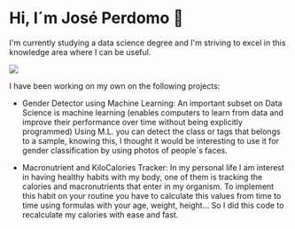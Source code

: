 # Hi, I´m José Perdomo 👋

I'm currently studying a data science degree and I'm striving to excel in this knowledge area where I can be useful.

![](https://www.simplilearn.com/ice9/free_resources_article_thumb/how_to_become_a_data_scientist.jpg)

I have been working on my own on the following projects:

- Gender Detector using Machine Learning: An important subset on Data Science is machine learning (enables computers to learn from data and improve their performance over time without being explicitly programmed)
  Using M.L. you can detect the class or tags that belongs to a sample, knowing this, I thought  it would be interesting to use it for gender classification by using photos of people´s faces.
  
- Macronutrient and KiloCalories Tracker: In my personal life I am interest in having healthy habits with my body, one of them is tracking the calories and macronutrients that enter in my organism. To implement this habit on your routine you have to calculate this values from time to time using formulas with your age, weight, height... So I did this code to recalculate my calories with ease and fast.
